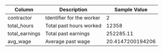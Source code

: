 | Column | Description | Sample Value |
|-----|-------|--------|
| contractor | Identifier for the worker | 2 |
| total_hours | Total past hours worked | 12358 |
| total_earnings | Total past earnings | 252285.11 |
| avg_wage | Average past wage | 20.4147200194206 |
